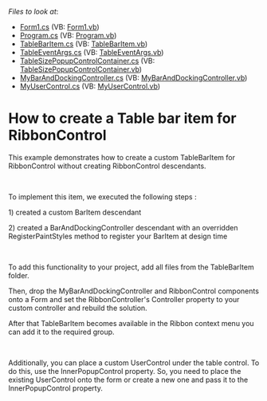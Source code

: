 <!-- default file list -->
*Files to look at*:

* [Form1.cs](./CS/testSample/Form1.cs) (VB: [Form1.vb](./VB/testSample/Form1.vb))
* [Program.cs](./CS/testSample/Program.cs) (VB: [Program.vb](./VB/testSample/Program.vb))
* [TableBarItem.cs](./CS/testSample/TableBarItem/CustomBarItem/TableBarItem.cs) (VB: [TableBarItem.vb](./VB/testSample/TableBarItem/CustomBarItem/TableBarItem.vb))
* [TableEventArgs.cs](./CS/testSample/TableBarItem/CustomBarItem/TableEventArgs.cs) (VB: [TableEventArgs.vb](./VB/testSample/TableBarItem/CustomBarItem/TableEventArgs.vb))
* [TableSizePopupControlContainer.cs](./CS/testSample/TableBarItem/CustomBarItem/TableSizePopupControlContainer.cs) (VB: [TableSizePopupControlContainer.vb](./VB/testSample/TableBarItem/CustomBarItem/TableSizePopupControlContainer.vb))
* [MyBarAndDockingController.cs](./CS/testSample/TableBarItem/CustomController/MyBarAndDockingController.cs) (VB: [MyBarAndDockingController.vb](./VB/testSample/TableBarItem/CustomController/MyBarAndDockingController.vb))
* [MyUserControl.cs](./CS/testSample/UserControl/MyUserControl.cs) (VB: [MyUserControl.vb](./VB/testSample/UserControl/MyUserControl.vb))
<!-- default file list end -->
# How to create a Table bar item for RibbonControl


<p>This example demonstrates  how to create a custom TableBarItem for RibbonControl without creating RibbonControl descendants. </p><br />
<p>To  implement this item, we executed the following steps : </p><p> 1) created a custom BarItem descendant</p><p> 2) created a BarAndDockingController descendant with an overridden RegisterPaintStyles method to register your BarItem at design time</p><br />
<p>To add  this functionality to your project, add  all files from the TableBarItem folder. </p><p>Then,  drop the MyBarAndDockingController  and RibbonControl components onto a Form  and set the  RibbonController's Controller property to your custom controller and rebuild the solution. </p><p>After that TableBarItem becomes available in the Ribbon context menu you can add it to the required group. </p><br />
<p>Additionally, you can place a custom UserControl under the table control. To do this, use the InnerPopupControl property.  So, you need to place the existing UserControl onto the form or create a new one and pass it to the InnerPopupControl  property.</p>

<br/>


